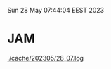 Sun 28 May 07:44:04 EEST 2023
# JAM
<a href='./cache/202305/28_07.log'>./cache/202305/28_07.log</a>
